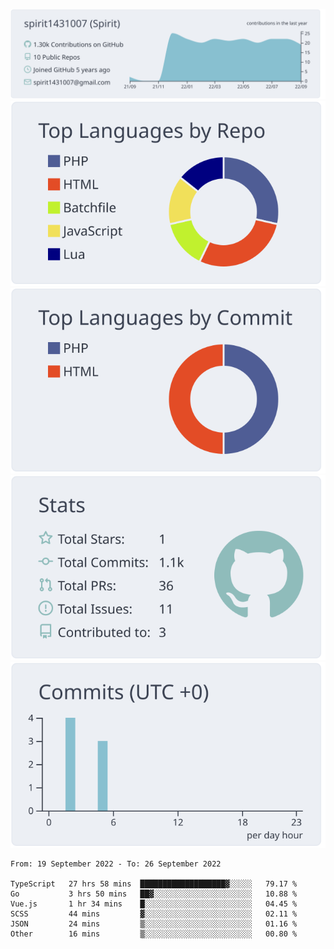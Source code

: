 [![](https://raw.githubusercontent.com/spirit1431007/spirit1431007/master/profile-summary-card-output/nord_bright/0-profile-details.svg)](https://git.io/spiritx)
[![](https://raw.githubusercontent.com/spirit1431007/spirit1431007/master/profile-summary-card-output/nord_bright/1-repos-per-language.svg)](https://git.io/spiritx) [![](https://raw.githubusercontent.com/spirit1431007/spirit1431007/master/profile-summary-card-output/nord_bright/2-most-commit-language.svg)](https://git.io/spiritx)
[![](https://raw.githubusercontent.com/spirit1431007/spirit1431007/master/profile-summary-card-output/nord_bright/3-stats.svg)](https://git.io/spiritx) [![](https://raw.githubusercontent.com/spirit1431007/spirit1431007/master/profile-summary-card-output/nord_bright/4-productive-time.svg)](https://git.io/spiritx)

<!--START_SECTION:waka-->

```text
From: 19 September 2022 - To: 26 September 2022

TypeScript   27 hrs 58 mins  ███████████████████▓░░░░░   79.17 %
Go           3 hrs 50 mins   ██▓░░░░░░░░░░░░░░░░░░░░░░   10.88 %
Vue.js       1 hr 34 mins    █░░░░░░░░░░░░░░░░░░░░░░░░   04.45 %
SCSS         44 mins         ▓░░░░░░░░░░░░░░░░░░░░░░░░   02.11 %
JSON         24 mins         ▒░░░░░░░░░░░░░░░░░░░░░░░░   01.16 %
Other        16 mins         ▒░░░░░░░░░░░░░░░░░░░░░░░░   00.80 %
```

<!--END_SECTION:waka-->
